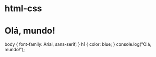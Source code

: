 # html-css
<!DOCTYPE html>
<html>
<head>
  <title>Minha página</title>
</head>
<body>
  <h1>Olá, mundo!</h1>
</body>
</html>
body {
  font-family: Arial, sans-serif;
}
h1 {
  color: blue;
}
console.log("Olá, mundo!");
